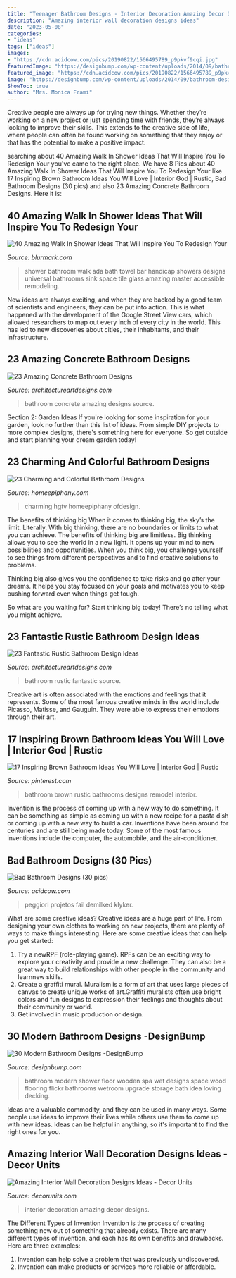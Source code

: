 ```yaml
---
title: "Teenager Bathroom Designs - Interior Decoration Amazing Decor Designs"
description: "Amazing interior wall decoration designs ideas"
date: "2023-05-08"
categories:
- "ideas"
tags: ["ideas"]
images:
- "https://cdn.acidcow.com/pics/20190822/1566495789_p9pkvf9cqi.jpg"
featuredImage: "https://designbump.com/wp-content/uploads/2014/09/bathroom-design-ideas-020.jpg"
featured_image: "https://cdn.acidcow.com/pics/20190822/1566495789_p9pkvf9cqi.jpg"
image: "https://designbump.com/wp-content/uploads/2014/09/bathroom-design-ideas-020.jpg"
ShowToc: true
author: "Mrs. Monica Frami"
---
```



Creative people are always up for trying new things. Whether they’re working on a new project or just spending time with friends, they’re always looking to improve their skills. This extends to the creative side of life, where people can often be found working on something that they enjoy or that has the potential to make a positive impact.

	

		
searching about 40 Amazing Walk In Shower Ideas That Will Inspire You To Redesign Your you've came to the right place. We have 8 Pics about 40 Amazing Walk In Shower Ideas That Will Inspire You To Redesign Your like 17 Inspiring Brown Bathroom Ideas You Will Love | Interior God | Rustic, Bad Bathroom Designs (30 pics) and also 23 Amazing Concrete Bathroom Designs. Here it is:
		
    
## 40 Amazing Walk In Shower Ideas That Will Inspire You To Redesign Your

<img loading=lazy src="http://www.blurmark.com/wp-content/uploads/2017/02/Walk-in-Shower-Design-9.jpg" onerror="this.onerror=null;this.src='https://tse2.mm.bing.net/th?id=OIP.9WGI02wbG-AsajegeYP11QHaLF&amp;pid=15.1';" alt="40 Amazing Walk In Shower Ideas That Will Inspire You To Redesign Your">

_Source: blurmark.com_

>shower bathroom walk ada bath towel bar handicap showers designs universal bathrooms sink space tile glass amazing master accessible remodeling. 

	

New ideas are always exciting, and when they are backed by a good team of scientists and engineers, they can be put into action. This is what happened with the development of the Google Street View cars, which allowed researchers to map out every inch of every city in the world. This has led to new discoveries about cities, their inhabitants, and their infrastructure.

    
## 23 Amazing Concrete Bathroom Designs

<img loading=lazy src="https://www.architectureartdesigns.com/wp-content/uploads/2014/01/2015-630x945.jpg" onerror="this.onerror=null;this.src='https://tse1.mm.bing.net/th?id=OIP.c3oYtPu0ql-xXInxSPcimwHaLH&amp;pid=15.1';" alt="23 Amazing Concrete Bathroom Designs">

_Source: architectureartdesigns.com_

>bathroom concrete amazing designs source. 

	

Section 2: Garden Ideas
If you're looking for some inspiration for your garden, look no further than this list of ideas. From simple DIY projects to more complex designs, there's something here for everyone. So get outside and start planning your dream garden today!

    
## 23 Charming And Colorful Bathroom Designs

<img loading=lazy src="https://homeepiphany.com/wp-content/uploads/2015/07/23-Charming-and-Colorful-Bathroom-Designs-1-768x1024.jpg" onerror="this.onerror=null;this.src='https://tse2.mm.bing.net/th?id=OIP.9eR8FuxyhtfVzhRh9hoCEQHaJ4&amp;pid=15.1';" alt="23 Charming and Colorful Bathroom Designs">

_Source: homeepiphany.com_

>charming hgtv homeepiphany ofdesign. 

	

The benefits of thinking big
When it comes to thinking big, the sky’s the limit. Literally. With big thinking, there are no boundaries or limits to what you can achieve. The benefits of thinking big are limitless.
Big thinking allows you to see the world in a new light. It opens up your mind to new possibilities and opportunities. When you think big, you challenge yourself to see things from different perspectives and to find creative solutions to problems.

Thinking big also gives you the confidence to take risks and go after your dreams. It helps you stay focused on your goals and motivates you to keep pushing forward even when things get tough.

So what are you waiting for? Start thinking big today! There’s no telling what you might achieve.

    
## 23 Fantastic Rustic Bathroom Design Ideas

<img loading=lazy src="https://www.architectureartdesigns.com/wp-content/uploads/2013/09/124.jpg" onerror="this.onerror=null;this.src='https://tse2.mm.bing.net/th?id=OIP.AlRGu2t_NFIEMUvgPvojfAHaJ4&amp;pid=15.1';" alt="23 Fantastic Rustic Bathroom Design Ideas">

_Source: architectureartdesigns.com_

>bathroom rustic fantastic source. 

	

Creative art is often associated with the emotions and feelings that it represents. Some of the most famous creative minds in the world include Picasso, Matisse, and Gauguin. They were able to express their emotions through their art.

    
## 17 Inspiring Brown Bathroom Ideas You Will Love | Interior God | Rustic

<img loading=lazy src="https://i.pinimg.com/736x/74/7f/ab/747fab5655683fe6e74548af4461a16f.jpg" onerror="this.onerror=null;this.src='https://tse3.mm.bing.net/th?id=OIP.P0nI3oqK6Szh81Xzgy8I4gHaLH&amp;pid=15.1';" alt="17 Inspiring Brown Bathroom Ideas You Will Love | Interior God | Rustic">

_Source: pinterest.com_

>bathroom brown rustic bathrooms designs remodel interior. 

	

Invention is the process of coming up with a new way to do something. It can be something as simple as coming up with a new recipe for a pasta dish or coming up with a new way to build a car. Inventions have been around for centuries and are still being made today. Some of the most famous inventions include the computer, the automobile, and the air-conditioner.

    
## Bad Bathroom Designs (30 Pics)

<img loading=lazy src="https://cdn.acidcow.com/pics/20190822/1566495789_p9pkvf9cqi.jpg" onerror="this.onerror=null;this.src='https://tse4.mm.bing.net/th?id=OIP.4dSTa5zIqnNqkXJz0S0O8QHaFj&amp;pid=15.1';" alt="Bad Bathroom Designs (30 pics)">

_Source: acidcow.com_

>peggiori projetos fail demilked klyker. 

	

What are some creative ideas?
Creative ideas are a huge part of life. From designing your own clothes to working on new projects, there are plenty of ways to make things interesting. Here are some creative ideas that can help you get started: 
1. Try a newRPF (role-playing game). RPFs can be an exciting way to explore your creativity and provide a new challenge. They can also be a great way to build relationships with other people in the community and learnnew skills. 
2. Create a graffiti mural. Muralism is a form of art that uses large pieces of canvas to create unique works of art.Graffiti muralists often use bright colors and fun designs to expression their feelings and thoughts about their community or world. 
3. Get involved in music production or design.

    
## 30 Modern Bathroom Designs -DesignBump

<img loading=lazy src="https://designbump.com/wp-content/uploads/2014/09/bathroom-design-ideas-020.jpg" onerror="this.onerror=null;this.src='https://tse2.mm.bing.net/th?id=OIP.pMgZ6UpOdY6g6UEmyKkT_wHaK5&amp;pid=15.1';" alt="30 Modern Bathroom Designs -DesignBump">

_Source: designbump.com_

>bathroom modern shower floor wooden spa wet designs space wood flooring flickr bathrooms wetroom upgrade storage bath idea loving decking. 

	

Ideas are a valuable commodity, and they can be used in many ways. Some people use ideas to improve their lives while others use them to come up with new ideas. Ideas can be helpful in anything, so it's important to find the right ones for you.

    
## Amazing Interior Wall Decoration Designs Ideas - Decor Units

<img loading=lazy src="https://3.bp.blogspot.com/-y-lKiYlVCHg/WchGpMIAzSI/AAAAAAAA68E/dHaYuK5mqzQvOo_mb5lgHHzh71ItKpbpwCLcBGAs/s1600/110.jpg" onerror="this.onerror=null;this.src='https://tse1.mm.bing.net/th?id=OIP.oQHFad2gLuaaVfO1WS1nqgHaLJ&amp;pid=15.1';" alt="Amazing Interior Wall Decoration Designs Ideas - Decor Units">

_Source: decorunits.com_

>interior decoration amazing decor designs. 

	

The Different Types of Invention
Invention is the process of creating something new out of something that already exists. There are many different types of invention, and each has its own benefits and drawbacks. Here are three examples: 
1. Invention can help solve a problem that was previously undiscovered. 
2. Invention can make products or services more reliable or affordable. 

